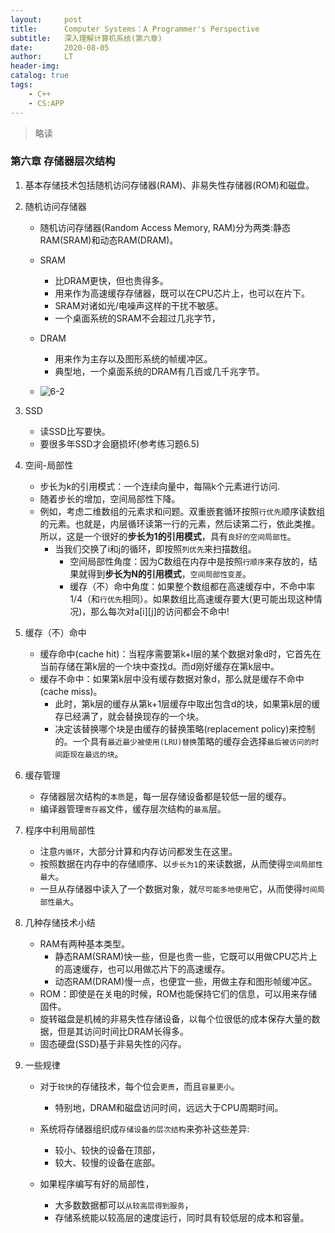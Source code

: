 ```yaml
---
layout:     post
title:      Computer Systems：A Programmer's Perspective
subtitle:   深入理解计算机系统(第六章)
date:       2020-08-05
author:     LT
header-img: 
catalog: true
tags:
    - C++
    - CS:APP
---
```


>略读

### 第六章 存储器层次结构
1. 基本存储技术包括随机访问存储器(RAM)、非易失性存储器(ROM)和磁盘。
1. 随机访问存储器
    - 随机访问存储器(Random Access Memory, RAM)分为两类:静态RAM(SRAM)和动态RAM(DRAM)。
    - SRAM 
        - 比DRAM更快，但也贵得多。
        - 用来作为高速缓存存储器，既可以在CPU芯片上，也可以在片下。
        - SRAM对诸如光/电噪声这样的干扰不敏感。
        - 一个桌面系统的SRAM不会超过几兆字节，
    - DRAM
        - 用来作为主存以及图形系统的帧缓冲区。    
        - 典型地，一个桌面系统的DRAM有几百或几千兆字节。
    
    - ![6-2](https://cs-app-1300025586.cos.ap-nanjing.myqcloud.com/6-2.png)
2. SSD
    - 读SSD比写要快。
    - 要很多年SSD才会磨损坏(参考练习题6.5)
3. 空间-局部性
    - 步长为k的引用模式：一个连续向量中，每隔k个元素进行访问.
    - 随着步长的增加，空间局部性下降。
    - 例如，考虑二维数组的元素求和问题。双重嵌套循环按照`行优先`顺序读数组的元素。也就是，内层循环读第一行的元素，然后读第二行，依此类推。所以，这是一个很好的**步长为1的引用模式**，具有`良好的空间局部性`。
        - 当我们交换了i和j的循环，即按照`列优先`来扫描数组。
            - 空间局部性角度：因为C数组在内存中是按照`行顺序`来存放的，结果就得到**步长为N的引用模式**，`空间局部性变差`。
            - 缓存（不）命中角度：如果整个数组都在高速缓存中，不命中率1/4（和`行优先`相同）。如果数组比高速缓存要大(更可能出现这种情况)，那么每次对a[i][j]的访问都会不命中!

4. 缓存（不）命中    
    - 缓存命中(cache hit)：当程序需要第k+l层的某个数据对象d时，它首先在当前存储在第k层的一个块中查找d。而d刚好缓存在第k层中。
    - 缓存不命中：如果第k层中没有缓存数据对象d，那么就是缓存不命中(cache miss)。
        + 此时，第k层的缓存从第k+1层缓存中取出包含d的块，如果第k层的缓存已经满了，就会替换现存的一个块。
        - 决定该替换哪个块是由缓存的替换策略(replacement policy)来控制的。一个具有`最近最少被使用(LRU)替换`策略的缓存会选择`最后被访问的时间距现在最远的块`。
5. 缓存管理
    - 存储器层次结构的`本质`是，每一层存储设备都是较低一层的缓存。
    - 编译器管理`寄存器`文件，缓存层次结构的`最高`层。
6. 程序中利用局部性
    - 注意`内循环`，大部分计算和内存访问都发生在这里。
    - 按照数据在内存中的存储顺序、以`步长为1`的来读数据，从而使得`空间局部性最大`。
    - 一旦从存储器中读入了一个数据对象，就`尽可能多地使用`它，从而使得`时间局部性最大`。
7. 几种存储技术小结
    - RAM有两种基本类型。
        - 静态RAM(SRAM)快一些，但是也贵一些，它既可以用做CPU芯片上的高速缓存，也可以用做芯片下的高速缓存。
        - 动态RAM(DRAM)慢一点，也便宜一些，用做主存和图形帧缓冲区。
    - ROM：即使是在关电的时候，ROM也能保持它们的信息，可以用来存储固件。    
    - 旋转磁盘是机械的非易失性存储设备，以每个位很低的成本保存大量的数据，但是其访问时间比DRAM长得多。
    - 固态硬盘(SSD)基于非易失性的闪存。
8. 一些规律
    - 对于`较快`的存储技术，每个位会`更贵`，而且`容量更小`。    
        - 特别地，DRAM和磁盘访问时间，远远大于CPU周期时间。

    - 系统将存储器组织成`存储设备的层次结构`来弥补这些差异:
        - 较小、较快的设备在顶部，
        - 较大、较慢的设备在底部。

    - 如果程序编写有好的局部性，
        - 大多数数据都可以`从较高层得到服务`，
        - 存储系统能以较高层的速度运行，同时具有较低层的成本和容量。

